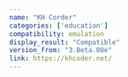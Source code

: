 ```yaml
---
name: "KH Corder"
categories: ['education']
compatibility: emulation
display_result: "Compatible"
version_from: "3.Beta.08e"
link: https://khcoder.net/
---
```

